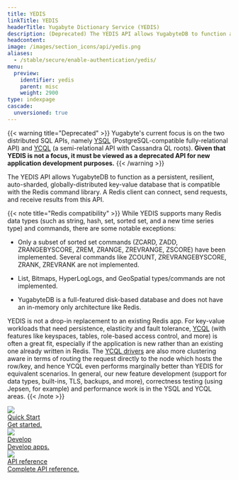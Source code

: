 ```yaml
---
title: YEDIS
linkTitle: YEDIS
headerTitle: Yugabyte Dictionary Service (YEDIS)
description: (Deprecated) The YEDIS API allows YugabyteDB to function as a clustered, auto-sharded, globally distributed and persistent key-value database that is compatible with the Redis commands library.
headcontent:
image: /images/section_icons/api/yedis.png
aliases:
  - /stable/secure/enable-authentication/yedis/
menu:
  preview:
    identifier: yedis
    parent: misc
    weight: 2900
type: indexpage
cascade:
  unversioned: true
---
```


{{< warning title="Deprecated" >}}
Yugabyte's current focus is on the two distributed SQL APIs, namely [YSQL](../api/ysql/) (PostgreSQL-compatible fully-relational API) and [YCQL](../api/ycql/) (a semi-relational API with Cassandra QL roots). **Given that YEDIS is not a focus, it must be viewed as a deprecated API for new application development purposes.**
{{< /warning >}}

The YEDIS API allows YugabyteDB to function as a persistent, resilient, auto-sharded, globally-distributed key-value database that is compatible with the Redis command library. A Redis client can connect, send requests, and receive results from this API.

{{< note title="Redis compatibility" >}}
While YEDIS supports many Redis data types (such as string, hash, set, sorted set, and a new time series type) and commands, there are some notable exceptions:

* Only a subset of sorted set commands (ZCARD, ZADD, ZRANGEBYSCORE, ZREM, ZRANGE, ZREVRANGE, ZSCORE) have been implemented. Several commands like ZCOUNT, ZREVRANGEBYSCORE, ZRANK, ZREVRANK are not implemented.

* List, Bitmaps, HyperLogLogs, and GeoSpatial types/commands are not implemented.

* YugabyteDB is a full-featured disk-based database and does not have an in-memory only architecture like Redis.

YEDIS is not a drop-in replacement to an existing Redis app. For key-value workloads that need persistence, elasticity and fault tolerance, [YCQL](../api/ycql/) (with features like keyspaces, tables, role-based access control, and more) is often a great fit, especially if the application is new rather than an existing one already written in Redis. The [YCQL drivers](../drivers-orms/) are also more clustering aware in terms of routing the request directly to the node which hosts the row/key, and hence YCQL even performs marginally better than YEDIS for equivalent scenarios. In general, our new feature development (support for data types, built-ins, TLS, backups, and more), correctness testing (using Jepsen, for example) and performance work is in the YSQL and YCQL areas.
{{< /note >}}

<div class="row">
  <div class="col-12 col-md-6 col-lg-12 col-xl-6">
    <a class="section-link icon-offset" href="quick-start/">
      <div class="head">
        <img class="icon" src="/images/section_icons/index/quick_start.png" aria-hidden="true" />
        <div class="title">Quick Start</div>
      </div>
      <div class="body">
          Get started.
      </div>
    </a>
  </div>
  <div class="col-12 col-md-6 col-lg-12 col-xl-6">
    <a class="section-link icon-offset" href="develop/">
      <div class="head">
        <img class="icon" src="/images/section_icons/index/develop.png" aria-hidden="true" />
        <div class="title">Develop</div>
      </div>
      <div class="body">
          Develop apps.
      </div>
    </a>
  </div>
  <!--
  <div class="col-12 col-md-6 col-lg-12 col-xl-6">
    <a class="section-link icon-offset" href="deploy/">
      <div class="head">
        <img class="icon" src="/images/section_icons/index/deploy.png" aria-hidden="true" />
        <div class="title">Deploy</div>
      </div>
      <div class="body">
         Deploy on the infrastructure of your choice.
      </div>
    </a>
  </div>
  -->
  <div class="col-12 col-md-6 col-lg-12 col-xl-6">
    <a class="section-link icon-offset" href="api/">
      <div class="head">
        <img class="icon" src="/images/section_icons/index/api.png" aria-hidden="true" />
        <div class="title">API reference</div>
      </div>
      <div class="body">
         Complete API reference.
      </div>
    </a>
  </div>
</div>
